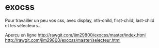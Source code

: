 # exocss
Pour travailler un peu vos css, avec display, nth-child, first-child, last-child et les sélecteurs...

Aperçu en ligne
http://rawgit.com/jim29800/exocss/master/index.html
http://rawgit.com/jim29800/exocss/master/selecteur.html